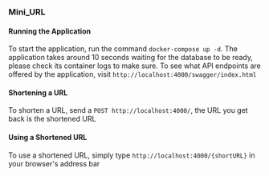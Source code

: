 ### Mini_URL

#### Running the Application

To start the application, run the command `docker-compose up -d`. The application takes around 10 seconds waiting for the database to be ready, please check its container logs to make sure. To see what API endpoints are offered by the application, visit `http://localhost:4000/swagger/index.html`

#### Shortening a URL

To shorten a URL, send a `POST http://localhost:4000/`, the URL you get back is the shortened URL

#### Using a Shortened URL

To use a shortened URL, simply type `http://localhost:4000/{shortURL}` in your browser's address bar